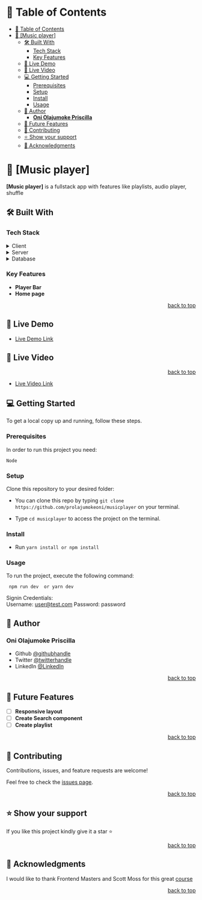 <a name="readme-top"></a>

# 📗 Table of Contents

- [📗 Table of Contents](#-table-of-contents)
- [📖 \[Music player\] ](#-music-player-)
  - [🛠 Built With ](#-built-with-)
    - [Tech Stack ](#tech-stack-)
    - [Key Features ](#key-features-)
  - [🚀 Live Demo ](#-live-demo-)
  - [🎥  Live Video ](#--live-video-)
  - [💻 Getting Started ](#-getting-started-)
    - [Prerequisites](#prerequisites)
    - [Setup](#setup)
    - [Install](#install)
    - [Usage](#usage)
  - [👥 Author ](#-author-)
    - [**Oni Olajumoke Priscilla**](#oni-olajumoke-priscilla)
  - [🔭 Future Features ](#-future-features-)
  - [🤝 Contributing ](#-contributing-)
  - [⭐️ Show your support ](#️-show-your-support-)
  - [🙏 Acknowledgments ](#-acknowledgments-)

<!-- PROJECT DESCRIPTION -->

# 📖 [Music player] <a name="about-project"></a>
 
**[Music player]**  is a fullstack app with features like playlists, audio player, shuffle
## 🛠 Built With <a name="built-with"></a>

### Tech Stack <a name="tech-stack"></a>
 

<details>
  <summary>Client</summary>
  <ul>
    <li><a href="https://nextjs.org/">Next</a></li>
  </ul>
</details>

<details>
  <summary>Server</summary>
  <ul>
    <li><a href="https://nextjs.org/">Next</a></li>
  </ul>
</details>

<details>
<summary>Database</summary>
  <ul>
    <li><a href="https://www.postgresql.org/">PostgreSQL</a></li>
  </ul>
</details>

<!-- Features -->

### Key Features <a name="key-features"></a>
 

- **Player Bar**
- **Home page** 

<p align="right"><a href="#readme-top">back to top</a></p>

<!-- LIVE DEMO -->

## 🚀 Live Demo <a name="live-demo"></a>
 

- [Live Demo Link](https://musicplayer-git-musicplayer-prolajumokeoni.vercel.app/signin)

## 🎥  Live Video <a name="live-video"></a>
<p align="right"><a href="#readme-top">back to top</a></p>

- [Live Video Link](https://loom.com/share/9d85686235e84273a951196583a665a3)

<!-- GETTING STARTED -->

## 💻 Getting Started <a name="getting-started"></a>
 

To get a local copy up and running, follow these steps.

### Prerequisites

In order to run this project you need:

`Node` 

### Setup

Clone this repository to your desired folder:

- You can clone this repo by typing `git clone https://github.com/prolajumokeoni/musicplayer` on your terminal.

- Type `cd musicplayer` to access the project on the terminal.

### Install



- Run `yarn install or npm install`
 
### Usage

To run the project, execute the following command:
 
` npm run dev  or yarn dev`

Signin Credentials:  
Username: user@test.com
Password: password

## 👥 Author <a name="authors"></a>
 

### **Oni Olajumoke Priscilla**

- Github [@githubhandle](https://github.com/prolajumokeoni)
- Twitter [@twitterhandle](https://twitter.com/prolajumokeoni)
- LinkedIn [@LinkedIn](https://www.linkedin.com/in/prolajumokeoni)

<p align="right"><a href="#readme-top">back to top</a></p>

<!-- FUTURE FEATURES -->

## 🔭 Future Features <a name="future-features"></a>
 

- [ ] **Responsive layout**
- [ ] **Create Search component**
- [ ] **Create playlist**

<p align="right"><a href="#readme-top">back to top</a></p>

<!-- CONTRIBUTING -->

## 🤝 Contributing <a name="contributing"></a>

Contributions, issues, and feature requests are welcome!

Feel free to check the [issues page](../../issues/).

<p align="right"><a href="#readme-top">back to top</a></p>

<!-- SUPPORT -->

## ⭐️ Show your support <a name="support"></a> 

If you like this project kindly give it a star ⭐️

<p align="right"><a href="#readme-top">back to top</a></p>

<!-- ACKNOWLEDGEMENTS -->

## 🙏 Acknowledgments <a name="acknowledgements"></a>
 

I would like to thank Frontend Masters and Scott Moss for this great [course](https://frontendmasters.com/courses/fullstack-app-next/)


<p align="right"><a href="#readme-top">back to top</a></p>

 